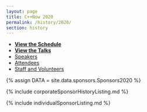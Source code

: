 ```yaml
---
layout: page
title: C++Now 2020
permalink: /history/2020/
section: history
---
```



* **[View the Schedule](/history/2020/schedule/)**
* **[View the Talks](/history/2020/talks/)**
* [Speakers](https://cppnow2020.sched.com/directory/speakers)
* [Attendees](https://cppnow2020.sched.com/directory/attendees)
* [Staff and Volunteers](https://cppnow2020.sched.com/directory/artists)



{% assign DATA = site.data.sponsors.Sponsors2020 %}

{% include corporateSponsorHistoryListing.md %}

{% include individualSponsorListing.md %}
